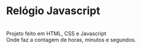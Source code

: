# Relógio Javascript
<br> Projeto feito em HTML, CSS e Javascript
<br> Onde faz a contagem de horas, minutos e segundos.
